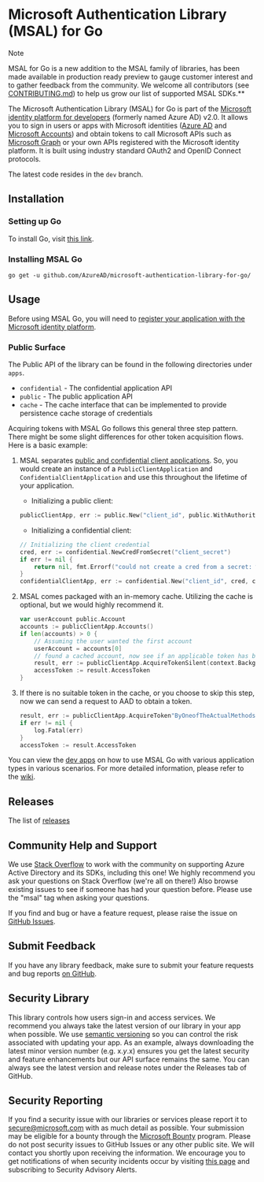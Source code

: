 # Microsoft Authentication Library (MSAL) for Go

>[!NOTE]
> MSAL for Go is a new addition to the MSAL family of libraries, has been made available in production ready preview to gauge customer interest and to gather feedback from the community. We welcome all contributors (see [CONTRIBUTING.md](https://github.com/AzureAD/microsoft-authentication-library-for-go/blob/dev/CONTRIBUTING.md)) to help us grow our list of supported MSAL SDKs.**

The Microsoft Authentication Library (MSAL) for Go is part of the [Microsoft identity platform for developers](https://aka.ms/aaddevv2) (formerly named Azure AD) v2.0. It allows you to sign in users or apps with Microsoft identities ([Azure AD](https://azure.microsoft.com/services/active-directory/) and [Microsoft Accounts](https://account.microsoft.com)) and obtain tokens to call Microsoft APIs such as [Microsoft Graph](https://graph.microsoft.io/) or your own APIs registered with the Microsoft identity platform. It is built using industry standard OAuth2 and OpenID Connect protocols.

The latest code resides in the `dev` branch.

## Installation

### Setting up Go

To install Go, visit [this link](https://golang.org/dl/).

### Installing MSAL Go

`go get -u github.com/AzureAD/microsoft-authentication-library-for-go/`

## Usage

Before using MSAL Go, you will need to [register your application with the Microsoft identity platform](https://docs.microsoft.com/azure/active-directory/develop/quickstart-v2-register-an-app).

### Public Surface

The Public API of the library can be found in the following directories under `apps`.

- `confidential` - The confidential application API
- `public` - The public application API
- `cache` - The cache interface that can be implemented to provide persistence cache storage of credentials

Acquiring tokens with MSAL Go follows this general three step pattern. There might be some slight differences for other token acquisition flows. Here is a basic example:

1. MSAL separates [public and confidential client applications](https://tools.ietf.org/html/rfc6749#section-2.1). So, you would create an instance of a `PublicClientApplication` and `ConfidentialClientApplication` and use this throughout the lifetime of your application.

   - Initializing a public client:

    ```go
    publicClientApp, err := public.New("client_id", public.WithAuthority("https://login.microsoftonline.com/Enter_The_Tenant_Name_Here"))
    ```

   - Initializing a confidential client:

    ```go
    // Initializing the client credential
    cred, err := confidential.NewCredFromSecret("client_secret")
    if err != nil {
        return nil, fmt.Errorf("could not create a cred from a secret: %w", err)
    }
    confidentialClientApp, err := confidential.New("client_id", cred, confidential.WithAuthority("https://login.microsoftonline.com/Enter_The_Tenant_Name_Here"))
    ```

1. MSAL comes packaged with an in-memory cache. Utilizing the cache is optional, but we would highly recommend it.

    ```go
    var userAccount public.Account
    accounts := publicClientApp.Accounts()
    if len(accounts) > 0 {
        // Assuming the user wanted the first account
        userAccount = accounts[0]
        // found a cached account, now see if an applicable token has been cached
        result, err := publicClientApp.AcquireTokenSilent(context.Background(), []string{"your_scope"}, public.WithSilentAccount(userAccount))
        accessToken := result.AccessToken
    }
    ```

1. If there is no suitable token in the cache, or you choose to skip this step, now we can send a request to AAD to obtain a token.

    ```go
    result, err := publicClientApp.AcquireToken"ByOneofTheActualMethods"([]string{"your_scope"}, ...(other parameters depending on the function))
    if err != nil {
        log.Fatal(err)
    }
    accessToken := result.AccessToken
    ```

You can view the [dev apps](https://github.com/AzureAD/microsoft-authentication-library-for-go/tree/dev/apps/tests/devapps) on how to use MSAL Go with various application types in various scenarios. For more detailed information, please refer to the [wiki](https://github.com/AzureAD/microsoft-authentication-library-for-go/wiki).

## Releases

The list of [releases](https://github.com/AzureAD/microsoft-authentication-library-for-go/releases)

## Community Help and Support

We use [Stack Overflow](http://stackoverflow.com/questions/tagged/msal) to work with the community on supporting Azure Active Directory and its SDKs, including this one! We highly recommend you ask your questions on Stack Overflow (we're all on there!) Also browse existing issues to see if someone has had your question before. Please use the "msal" tag when asking your questions.

If you find and bug or have a feature request, please raise the issue on [GitHub Issues](https://github.com/AzureAD/microsoft-authentication-library-for-go/issues).

## Submit Feedback

If you have any library feedback, make sure to submit your feature requests and bug reports [on GitHub](https://github.com/AzureAD/microsoft-authentication-library-for-go/issues).

## Security Library

This library controls how users sign-in and access services. We recommend you always take the latest version of our library in your app when possible. We use [semantic versioning](http://semver.org) so you can control the risk associated with updating your app. As an example, always downloading the latest minor version number (e.g. x.*y*.x) ensures you get the latest security and feature enhancements but our API surface remains the same. You can always see the latest version and release notes under the Releases tab of GitHub.

## Security Reporting

If you find a security issue with our libraries or services please report it to [secure@microsoft.com](mailto:secure@microsoft.com) with as much detail as possible. Your submission may be eligible for a bounty through the [Microsoft Bounty](http://aka.ms/bugbounty) program. Please do not post security issues to GitHub Issues or any other public site. We will contact you shortly upon receiving the information. We encourage you to get notifications of when security incidents occur by visiting [this page](https://technet.microsoft.com/en-us/security/dd252948) and subscribing to Security Advisory Alerts.
